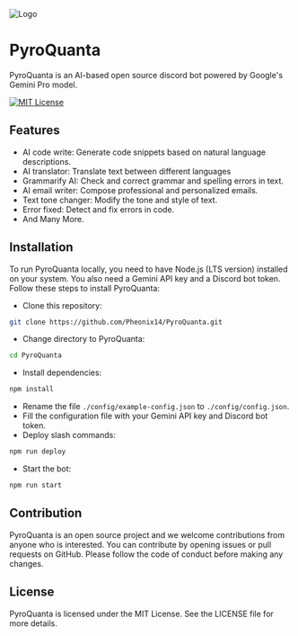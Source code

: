 ![Logo](https://media.discordapp.net/attachments/1118813310041739314/1208083749925822464/ae7c5d46-7664-4a10-8d9c-e525bb95773f-removebg-preview_1.png?ex=65e1feab&is=65cf89ab&hm=fb959f4875fbacae99772087a64188a2e8ba26d73def5622351a636bf2296ea8&)


# PyroQuanta

PyroQuanta is an AI-based open source discord bot powered by Google's Gemini Pro model.

[![MIT License](https://img.shields.io/badge/License-MIT-green.svg)](https://choosealicense.com/licenses/mit/)

## Features

- AI code write: Generate code snippets based on natural language descriptions.
- AI translator: Translate text between different languages
- Grammarify AI: Check and correct grammar and spelling errors in text.
- AI email writer: Compose professional and personalized emails.
- Text tone changer: Modify the tone and style of text.
- Error fixed: Detect and fix errors in code.
- And Many More.

## Installation

To run PyroQuanta locally, you need to have Node.js (LTS version) installed on your system. You also need a Gemini API key and a Discord bot token. Follow these steps to install PyroQuanta:

- Clone this repository: 
```bash
git clone https://github.com/Pheonix14/PyroQuanta.git
```
- Change directory to PyroQuanta: 
```bash
cd PyroQuanta
```
- Install dependencies: 
```bash
npm install
```
- Rename the file `./config/example-config.json` to `./config/config.json`.
- Fill the configuration file with your Gemini API key and Discord bot token.
- Deploy slash commands: 
```bash
npm run deploy
```
- Start the bot: 
```bash
npm run start
```
## Contribution

PyroQuanta is an open source project and we welcome contributions from anyone who is interested. You can contribute by opening issues or pull requests on GitHub. Please follow the code of conduct before making any changes.
## License

PyroQuanta is licensed under the MIT License. See the LICENSE file for more details.